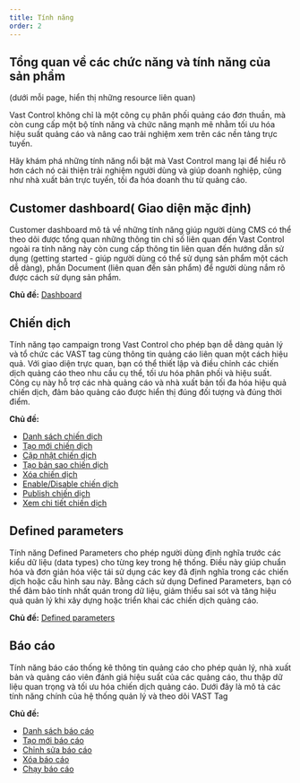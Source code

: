 ```yaml
---
title: Tính năng
order: 2
---
```

## Tổng quan về các chức năng và tính năng của sản phẩm
(dưới mỗi page, hiển thị những resource liên quan)

Vast Control không chỉ là một công cụ phân phối quảng cáo đơn thuần, mà còn cung cấp một bộ tính năng và chức năng mạnh mẽ nhằm tối ưu hóa hiệu suất quảng cáo và nâng cao trải nghiệm xem trên các nền tảng trực tuyến.

Hãy khám phá những tính năng nổi bật mà Vast Control mang lại để hiểu rõ hơn cách nó cải thiện trải nghiệm người dùng và giúp doanh nghiệp, cũng như nhà xuất bản trực tuyến, tối đa hóa doanh thu từ quảng cáo.

## Customer dashboard( Giao diện mặc định)
Customer dashboard mô tả về những tính năng giúp người dùng CMS có thể theo dõi được tổng quan những thông tin chỉ số liên quan đến Vast Control ngoài ra tính năng này còn cung cấp thông tin liên quan đến hướng dẫn sử dụng (getting started - giúp người dùng có thể sử dụng sản phẩm một cách dễ dàng), phần Document (liên quan đến sản phẩm) để người dùng nắm rõ được cách sử dụng sản phẩm.

**Chủ đề:** [Dashboard](../03-user-maunal/dashboard.md)

## Chiến dịch
Tính năng tạo campaign trong Vast Control cho phép bạn dễ dàng quản lý và tổ chức các VAST tag cùng thông tin quảng cáo liên quan một cách hiệu quả. Với giao diện trực quan, bạn có thể thiết lập và điều chỉnh các chiến dịch quảng cáo theo nhu cầu cụ thể, tối ưu hóa phân phối và hiệu suất. Công cụ này hỗ trợ các nhà quảng cáo và nhà xuất bản tối đa hóa hiệu quả chiến dịch, đảm bảo quảng cáo được hiển thị đúng đối tượng và đúng thời điểm.

**Chủ đề:**

* [Danh sách chiến dịch](../03-user-maunal/campaign/a-quan-ly-chien-dich.md)
* [Tạo mới chiến dịch](../03-user-maunal/campaign/b-tao-chien-dich.md)
* [Cập nhật chiến dịch](../03-user-maunal/campaign/a-quan-ly-chien-dich.md)
* [Tạo bản sao chiến dịch](../03-user-maunal/campaign/a-quan-ly-chien-dich.md)
* [Xóa chiến dịch](../03-user-maunal/campaign/a-quan-ly-chien-dich.md)
* [Enable/Disable chiến dịch](../03-user-maunal/campaign/a-quan-ly-chien-dich.md)
* [Publish chiến dịch](../03-user-maunal/campaign/a-quan-ly-chien-dich.md)
* [Xem chi tiết chiến dịch](../03-user-maunal/campaign/a-quan-ly-chien-dich.md)

## Defined parameters
Tính năng Defined Parameters cho phép người dùng định nghĩa trước các kiểu dữ liệu (data types) cho từng key trong hệ thống. Điều này giúp chuẩn hóa và đơn giản hóa việc tái sử dụng các key đã định nghĩa trong các chiến dịch hoặc cấu hình sau này. Bằng cách sử dụng Defined Parameters, bạn có thể đảm bảo tính nhất quán trong dữ liệu, giảm thiểu sai sót và tăng hiệu quả quản lý khi xây dựng hoặc triển khai các chiến dịch quảng cáo.

**Chủ đề:** [Defined parameters](../03-user-maunal/defined-parameter/)

## Báo cáo
Tính năng báo cáo thống kê thông tin quảng cáo cho phép quản lý, nhà xuất bản và quảng cáo viên đánh giá hiệu suất của các quảng cáo, thu thập dữ liệu quan trọng và tối ưu hóa chiến dịch quảng cáo. Dưới đây là mô tả các tính năng chính của hệ thống quản lý và theo dõi VAST Tag

**Chủ đề:**

* [Danh sách báo cáo](../03-user-maunal/report/a-quan-ly-bao-cao.md)
* [Tạo mới báo cáo](../03-user-maunal/report/b-tao-bao-cao.md)
* [Chỉnh sửa báo cáo](../03-user-maunal/report/a-quan-ly-bao-cao.md)
* [Xóa báo cáo](../03-user-maunal/report/a-quan-ly-bao-cao.md)
* [Chạy báo cáo](../03-user-maunal/report/a-quan-ly-bao-cao.md)



  










  

  



